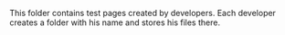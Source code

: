 This folder contains test pages created by developers. Each developer creates a folder with his name and stores
his files there.
